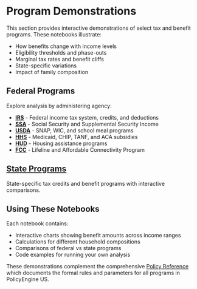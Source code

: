 # Program Demonstrations

This section provides interactive demonstrations of select tax and benefit programs. These notebooks illustrate:

- How benefits change with income levels
- Eligibility thresholds and phase-outs  
- Marginal tax rates and benefit cliffs
- State-specific variations
- Impact of family composition

## Federal Programs

Explore analysis by administering agency:

- **[IRS](irs/tax)** - Federal income tax system, credits, and deductions
- **[SSA](ssa/index)** - Social Security and Supplemental Security Income
- **[USDA](usda/index)** - SNAP, WIC, and school meal programs
- **[HHS](hhs/index)** - Medicaid, CHIP, TANF, and ACA subsidies
- **[HUD](hud/index)** - Housing assistance programs
- **[FCC](fcc/index)** - Lifeline and Affordable Connectivity Program

## [State Programs](states/index)

State-specific tax credits and benefit programs with interactive comparisons.

## Using These Notebooks

Each notebook contains:
- Interactive charts showing benefit amounts across income ranges
- Calculations for different household compositions
- Comparisons of federal vs state programs
- Code examples for running your own analysis

These demonstrations complement the comprehensive [Policy Reference](../policy/index) which documents the formal rules and parameters for all programs in PolicyEngine US.